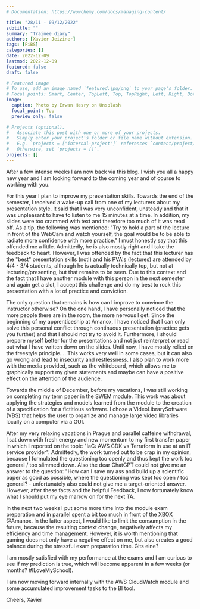 ```yaml
---
# Documentation: https://wowchemy.com/docs/managing-content/

title: "28/11 - 09/12/2022"
subtitle: ""
summary: "Trainee diary"
authors: [Xavier Jeiziner]
tags: [PiBS]
categories: []
date: 2022-12-09
lastmod: 2022-12-09
featured: false
draft: false

# Featured image
# To use, add an image named `featured.jpg/png` to your page's folder.
# Focal points: Smart, Center, TopLeft, Top, TopRight, Left, Right, BottomLeft, Bottom, BottomRight.
image:
  caption: Photo by Erwan Hesry on Unsplash
  focal_point: Top
  preview_only: false

# Projects (optional).
#   Associate this post with one or more of your projects.
#   Simply enter your project's folder or file name without extension.
#   E.g. `projects = ["internal-project"]` references `content/project/deep-learning/index.md`.
#   Otherwise, set `projects = []`.
projects: []
---
```


After a few intense weeks I am now back via this blog. I wish you all a happy new year and I am looking forward to the coming year and of course to working with you.

For this year I plan to improve my presentation skills. Towards the end of the semester, I received a wake-up call from one of my lecturers about my presentation style. It said that I was very unconfident, unsteady and that it was unpleasant to have to listen to me 15 minutes at a time. In addition, my slides were too crammed with text and therefore too much of it was read off. As a tip, the following was mentioned: "Try to hold a part of the lecture in front of the WebCam and watch yourself, the goal would be to be able to radiate more confidence with more practice."
I must honestly say that this offended me a little. Admittedly, he is also mostly right and I take the feedback to heart. However, I was offended by the fact that this lecturer has the "best" presentation skills (not!) and his PVA's (lectures) are attended by 4/4 - 3/4 students, although he is actually technically top, but not at lecturing/presenting, but that remains to be seen. Due to this context and the fact that I have another module with this person in the next semester and again get a slot, I accept this challenge and do my best to rock this presentation with a lot of practice and conviction.

The only question that remains is how can I improve to convince the instructor otherwise?
On the one hand, I have personally noticed that the more people there are in the room, the more nervous I get. Since the beginning of my apprenticeship at Amanox, I have noticed that I can only solve this personal conflict through continuous presentation (practice gets you further) and that I should not try to avoid it. Furthermore, I should prepare myself better for the presentations and not just reinterpret or read out what I have written down on the slides. Until now, I have mostly relied on the freestyle principle.... This works very well in some cases, but it can also go wrong and lead to insecurity and restlessness. I also plan to work more with the media provided, such as the whiteboard, which allows me to graphically support my given statements and maybe can have a positive effect on the attention of the audience.

Towards the middle of December, before my vacations, I was still working on completing my term paper in the SWEM module. This work was about applying the strategies and models learned from the module to the creation of a specification for a fictitious software. I chose a VideoLibrarySoftware (VBS) that helps the user to organize and manage large video libraries locally on a computer via a GUI.

After my very relaxing vacations in Prague and parallel caffeine withdrawal, I sat down with fresh energy and new momentum to my first transfer paper in which I reported on the topic "IaC: AWS CDK vs Terraform in use at an IT service provider". Admittedly, the work turned out to be crap in my opinion, because I formulated the questioning too openly and thus kept the work too general / too slimmed down. Also the dear ChatGPT could not give me an answer to the question: "How can I save my ass and build up a scientific paper as good as possible, where the questioning was kept too open / too general? - unfortunately also could not give me a target-oriented answer. However, after these facts and the helpful Feedback, I now fortunately know what I should put my eye marrow on for the next TA.

In the next two weeks I put some more time into the module exam preparation and in parallel spent a bit too much in front of the XBOX @Amanox. In the latter aspect, I would like to limit the consumption in the future, because the resulting context change, negatively affects my efficiency and time management. However, it is worth mentioning that gaming does not only have a negative effect on me, but also creates a good balance during the stressful exam preparation time. Gits eine?

I am mostly satisfied with my performance at the exams and I am curious to see if my prediction is true, which will become apparent in a few weeks (or months? #ILoveMySchool).

I am now moving forward internally with the AWS CloudWatch module and some accumulated improvement tasks to the BI tool.

Cheers,
Xavier

</p><br>
<p></p>
